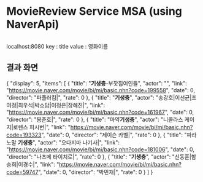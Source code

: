 # MovieReview Service MSA (using NaverApi)

## 


localhost:8080
key : title
value : 영화이름 

## 결과 화면 
{
    "display": 5,
    "items": [
        {
            "title": "<b>기생충</b>-부잣집여인들",
            "actor": "",
            "link": "https://movie.naver.com/movie/bi/mi/basic.nhn?code=199558",
            "date": 0,
            "director": "파퓰러킴|",
            "rate": 0
        },
        {
            "title": "<b>기생충</b>",
            "actor": "송강호|이선균|조여정|최우식|박소담|이정은|장혜진|",
            "link": "https://movie.naver.com/movie/bi/mi/basic.nhn?code=161967",
            "date": 0,
            "director": "봉준호|",
            "rate": 0
        },
        {
            "title": "마약<b>기생충</b>",
            "actor": "니콜라스 케이지|로렌스 피시번|",
            "link": "https://movie.naver.com/movie/bi/mi/basic.nhn?code=193323",
            "date": 0,
            "director": "제이슨 카벨|",
            "rate": 0
        },
        {
            "title": "파라노말 <b>기생충</b>",
            "actor": "오다지마 나기사|",
            "link": "https://movie.naver.com/movie/bi/mi/basic.nhn?code=181006",
            "date": 0,
            "director": "나츠메 타이치로|",
            "rate": 0
        },
        {
            "title": "<b>기생충</b>",
            "actor": "신동훈|함승희|이경수|",
            "link": "https://movie.naver.com/movie/bi/mi/basic.nhn?code=59747",
            "date": 0,
            "director": "박민재|",
            "rate": 0
        }
    ]
}
